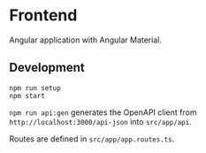 # Frontend

Angular application with Angular Material.

## Development

```
npm run setup
npm start
```

`npm run api:gen` generates the OpenAPI client from `http://localhost:3000/api-json` into `src/app/api`.

Routes are defined in `src/app/app.routes.ts`.
